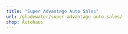 ```yaml
---
title: "Super Advantage Auto Sales"
url: /gladewater/super-advantage-auto-sales/
shop: Autohaus
---
```

